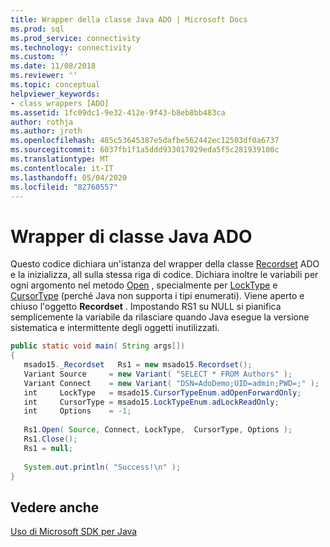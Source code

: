 ```yaml
---
title: Wrapper della classe Java ADO | Microsoft Docs
ms.prod: sql
ms.prod_service: connectivity
ms.technology: connectivity
ms.custom: ''
ms.date: 11/08/2018
ms.reviewer: ''
ms.topic: conceptual
helpviewer_keywords:
- class wrappers [ADO]
ms.assetid: 1fc09dc1-9e32-412e-9f43-b8eb8bb483ca
author: rothja
ms.author: jroth
ms.openlocfilehash: 485c53645387e5dafbe562442ec12503df0a6737
ms.sourcegitcommit: 6037fb1f1a5ddd933017029eda5f5c281939100c
ms.translationtype: MT
ms.contentlocale: it-IT
ms.lasthandoff: 05/04/2020
ms.locfileid: "82760557"
---
```

# <a name="ado-java-class-wrappers"></a>Wrapper di classe Java ADO
Questo codice dichiara un'istanza del wrapper della classe [Recordset](../../../ado/reference/ado-api/recordset-object-ado.md) ADO e la inizializza, all sulla stessa riga di codice. Dichiara inoltre le variabili per ogni argomento nel metodo [Open](../../../ado/reference/ado-api/open-method-ado-recordset.md) , specialmente per [LockType](../../../ado/reference/ado-api/locktype-property-ado.md) e [CursorType](../../../ado/reference/ado-api/cursortype-property-ado.md) (perché Java non supporta i tipi enumerati). Viene aperto e chiuso l'oggetto **Recordset** . Impostando RS1 su NULL si pianifica semplicemente la variabile da rilasciare quando Java esegue la versione sistematica e intermittente degli oggetti inutilizzati.  
  
```java
public static void main( String args[])  
{  
   msado15._Recordset   Rs1 = new msado15.Recordset();  
   Variant Source     = new Variant( "SELECT * FROM Authors" );  
   Variant Connect    = new Variant( "DSN=AdoDemo;UID=admin;PWD=;" );  
   int     LockType   = msado15.CursorTypeEnum.adOpenForwardOnly;  
   int     CursorType = msado15.LockTypeEnum.adLockReadOnly;  
   int     Options    = -1;  
  
   Rs1.Open( Source, Connect, LockType,  CursorType, Options );  
   Rs1.Close();  
   Rs1 = null;  
  
   System.out.println( "Success!\n" );  
}  
```  
  
## <a name="see-also"></a>Vedere anche  
 [Uso di Microsoft SDK per Java](../../../ado/guide/appendixes/using-the-microsoft-sdk-for-java.md)
